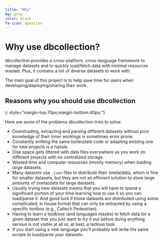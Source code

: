 ```yaml
---
title: "Why"
bg: grey
color: black
fa-icon: question
---
```


# Why use dbcollection?

dbcollection provides a cross-platform, cross-language framework to manage datasets and to quickly load/fetch data with minimal resources wasted. Plus, it contains a list of diverse datasets to work with.

The main goal of this project is to help save time for users when developing/deploying/sharing their work.

## Reasons why you should use dbcollection
{: style="margin-top:70px;margin-bottom:40px;"}

Here are some of the problems dbcollection tries to solve:

- Downloading, extracting and parsing different datasets without prior knowledge of their inner workings is sometimes error prone.
- Constantly writting the same boilerplate code or adapting existing one for new projects is a hassle.
- Disk space gets littered with data files everywhere as you work on different projects with no centralized storage.
- Wasted time and computer resources (mostly memory) when loading large datasets.
- Many datasets use `.json` files to distribute their (meta)data, which is fine for smaller datasets, but they are not an efficient solution to store large amounts of (meta)data for large datasets.
- Usually trying new datasets means that you will have to spend a significant portion of your time learning how to use it so you can load/parse it. And good luck if those datasets are distributed using some complicated, in house format that can only be extracted by using a specific toolbox (e.g., Caltech Pedestrian).
- Having to learn a toolboxe (and languages maybe) to fetch data for a given dataset that you just want to try it out before doing anything serious is not viable at all or, at best, a tedious task.
- If you start using a new language you'll probably will write the same scripts to load/parse your datasets.
